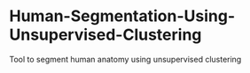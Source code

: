 # Human-Segmentation-Using-Unsupervised-Clustering
Tool to segment human anatomy using unsupervised clustering
